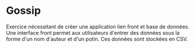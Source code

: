# Gossip

Exercice nécessitant de créer une application lien front et base de données. 
Une interface front permet aux utilisateurs d'entrer des données sous la forme d'un nom d'auteur et d'un potin. 
Ces données sont stockées en CSV.
